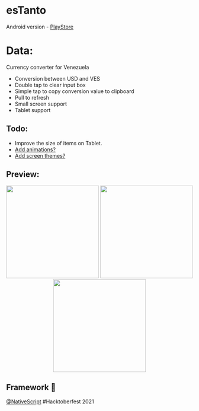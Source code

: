 # esTanto 

Android version - [PlayStore](https://play.google.com/store/apps/details?id=me.ireiser.estanto)

# Data:

Currency converter for Venezuela

- Conversion between USD and VES
- Double tap to clear input box
- Simple tap to copy conversion value to clipboard
- Pull to refresh
- Small screen support
- Tablet support

## Todo:

- Improve the size of items on Tablet.
- [Add animations?](https://docs.nativescript.org/interaction.html)
- [Add screen themes?](https://blog.nativescript.org/dynamically-swap-themes-with-theme-switcher/index.html)

## Preview:

<p align="center" float="left">
  <img src="https://user-images.githubusercontent.com/9746122/138514660-b6443bde-3227-4fe9-a42b-e78ed4660e7c.png" width="250" /> 
  <img src="https://user-images.githubusercontent.com/9746122/138514652-88e7147b-b299-4932-9f01-c912adc2860e.png" width="250" />
  <img src="https://user-images.githubusercontent.com/9746122/138513478-43fd49a8-3f0b-4a32-89b0-a064fb063270.png" width="250" />
</p>

## Framework 💙

[@NativeScript](https://github.com/NativeScript/NativeScript) #Hacktoberfest 2021
